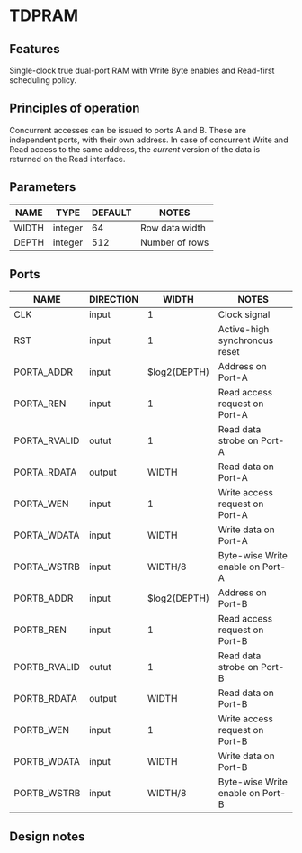 # TDPRAM

## Features
Single-clock true dual-port RAM with Write Byte enables and Read-first scheduling policy.

## Principles of operation
Concurrent accesses can be issued to ports A and B. These are independent ports, with their own
address. In case of concurrent Write and Read access to the same address, the *current* version of
the data is returned on the Read interface.

## Parameters
| NAME | TYPE | DEFAULT | NOTES |
|-|-|-|-|
| WIDTH | integer | 64 | Row data width |
| DEPTH | integer | 512 | Number of rows |

## Ports
| NAME | DIRECTION | WIDTH | NOTES |
|-|-|-|-|
| CLK | input | 1 | Clock signal |
| RST | input | 1 | Active-high synchronous reset |
| PORTA_ADDR | input | $log2(DEPTH) | Address on Port-A |
| PORTA_REN | input | 1 | Read access request on Port-A |
| PORTA_RVALID | outut | 1 | Read data strobe on Port-A |
| PORTA_RDATA | output | WIDTH | Read data on Port-A |
| PORTA_WEN | input | 1 | Write access request on Port-A |
| PORTA_WDATA | input | WIDTH | Write data on Port-A |
| PORTA_WSTRB | input | WIDTH/8 | Byte-wise Write enable on Port-A |
| PORTB_ADDR | input | $log2(DEPTH) | Address on Port-B |
| PORTB_REN | input | 1 | Read access request on Port-B |
| PORTB_RVALID | outut | 1 | Read data strobe on Port-B |
| PORTB_RDATA | output | WIDTH | Read data on Port-B |
| PORTB_WEN | input | 1 | Write access request on Port-B |
| PORTB_WDATA | input | WIDTH | Write data on Port-B |
| PORTB_WSTRB | input | WIDTH/8 | Byte-wise Write enable on Port-B |

## Design notes

